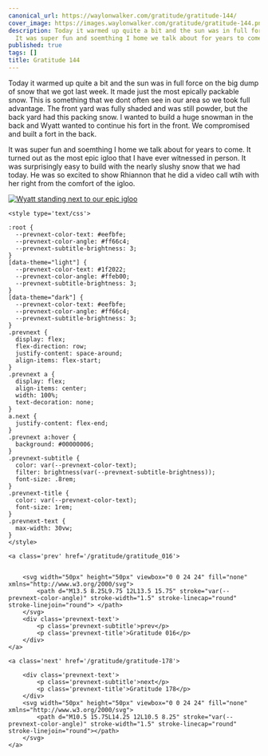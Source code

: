 ```yaml
---
canonical_url: https://waylonwalker.com/gratitude/gratitude-144/
cover_image: https://images.waylonwalker.com/gratitude/gratitude-144.png
description: Today it warmed up quite a bit and the sun was in full force on the big
  It was super fun and soemthing I home we talk about for years to come.
published: true
tags: []
title: Gratitude 144
---
```


Today it warmed up quite a bit and the sun was in full force on the big dump of snow that we got last week.  It made just the most epically packable snow.  This is something that we dont often see in our area so we took full advantage.  The front yard was fully shaded and was still powder, but the back yard had this packing snow.  I wanted to build a huge snowman in the back and Wyatt wanted to continue his fort in the front.  We compromised and built a fort in the back.

It was super fun and soemthing I home we talk about for years to come. It turned out as the most epic igloo that I have ever witnessed in person.  It was surprisingly easy to build with the nearly slushy snow that we had today. He was so excited to show Rhiannon that he did a video call wtih with her right from the comfort of the igloo.

[![Wyatt standing next to our epic igloo](https://images.waylonwalker.com/wyatt-igloo-2022.webp)](https://images.waylonwalker.com/wyatt-igloo-2022-full.webp)
<div class='prevnext'>

    <style type='text/css'>

    :root {
      --prevnext-color-text: #eefbfe;
      --prevnext-color-angle: #ff66c4;
      --prevnext-subtitle-brightness: 3;
    }
    [data-theme="light"] {
      --prevnext-color-text: #1f2022;
      --prevnext-color-angle: #ffeb00;
      --prevnext-subtitle-brightness: 3;
    }
    [data-theme="dark"] {
      --prevnext-color-text: #eefbfe;
      --prevnext-color-angle: #ff66c4;
      --prevnext-subtitle-brightness: 3;
    }
    .prevnext {
      display: flex;
      flex-direction: row;
      justify-content: space-around;
      align-items: flex-start;
    }
    .prevnext a {
      display: flex;
      align-items: center;
      width: 100%;
      text-decoration: none;
    }
    a.next {
      justify-content: flex-end;
    }
    .prevnext a:hover {
      background: #00000006;
    }
    .prevnext-subtitle {
      color: var(--prevnext-color-text);
      filter: brightness(var(--prevnext-subtitle-brightness));
      font-size: .8rem;
    }
    .prevnext-title {
      color: var(--prevnext-color-text);
      font-size: 1rem;
    }
    .prevnext-text {
      max-width: 30vw;
    }
    </style>
    
    <a class='prev' href='/gratitude/gratitude_016'>
    

        <svg width="50px" height="50px" viewbox="0 0 24 24" fill="none" xmlns="http://www.w3.org/2000/svg">
            <path d="M13.5 8.25L9.75 12L13.5 15.75" stroke="var(--prevnext-color-angle)" stroke-width="1.5" stroke-linecap="round" stroke-linejoin="round"> </path>
        </svg>
        <div class='prevnext-text'>
            <p class='prevnext-subtitle'>prev</p>
            <p class='prevnext-title'>Gratitude 016</p>
        </div>
    </a>
    
    <a class='next' href='/gratitude/gratitude-178'>
    
        <div class='prevnext-text'>
            <p class='prevnext-subtitle'>next</p>
            <p class='prevnext-title'>Gratitude 178</p>
        </div>
        <svg width="50px" height="50px" viewbox="0 0 24 24" fill="none" xmlns="http://www.w3.org/2000/svg">
            <path d="M10.5 15.75L14.25 12L10.5 8.25" stroke="var(--prevnext-color-angle)" stroke-width="1.5" stroke-linecap="round" stroke-linejoin="round"></path>
        </svg>
    </a>
  </div>